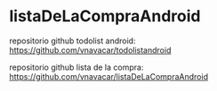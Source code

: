 # listaDeLaCompraAndroid
repositorio github todolist android: https://github.com/vnavacar/todolistandroid

repositorio github lista de la compra: https://github.com/vnavacar/listaDeLaCompraAndroid

